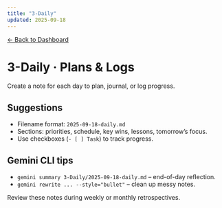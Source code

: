 ```yaml
---
title: "3-Daily"
updated: 2025-09-18
---
```


[← Back to Dashboard](../000-Dashboard.md)

# 3-Daily · Plans & Logs

Create a note for each day to plan, journal, or log progress.

## Suggestions
- Filename format: `2025-09-18-daily.md`
- Sections: priorities, schedule, key wins, lessons, tomorrow’s focus.
- Use checkboxes (`- [ ] Task`) to track progress.

## Gemini CLI tips
- `gemini summary 3-Daily/2025-09-18-daily.md` – end-of-day reflection.
- `gemini rewrite ... --style="bullet"` – clean up messy notes.

Review these notes during weekly or monthly retrospectives.
